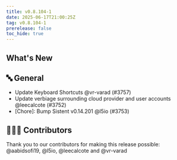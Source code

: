 ```yaml
---
title: v0.8.104-1
date: 2025-06-17T21:00:25Z
tag: v0.8.104-1
prerelease: false
toc_hide: true
---
```


## What's New
## 🔤 General
- Update Keyboard Shortcuts @vr-varad (#3757)
- Update verbiage surrounding cloud provider and user accounts @leecalcote (#3752)
- [Chore]: Bump Sistent v0.14.201 @l5io (#3753)

## 👨🏽‍💻 Contributors

Thank you to our contributors for making this release possible:
@aabidsofi19, @l5io, @leecalcote and @vr-varad
